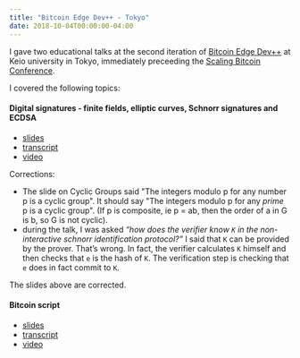 ```yaml
---
title: "Bitcoin Edge Dev++ - Tokyo"
date: 2018-10-04T00:00:00-04:00
---
```


I gave two educational talks at the second iteration of
[Bitcoin Edge Dev++][devplusplus] at Keio university in Tokyo, immediately preceeding the
[Scaling Bitcoin Conference][scaling].

I covered the following topics:

#### Digital signatures - finite fields, elliptic curves, Schnorr signatures and ECDSA

- [slides][signatures slides]
- [transcript][signatures transcript]
- [video][signatures vid]

Corrections:

- The slide on Cyclic Groups said "The integers modulo p for any number p is a cyclic group". It should say "The integers modulo p for any *prime* p is a cyclic group". (If p is composite, ie p = ab, then the order of a in G is b, so G is not cyclic).
- during the talk, I was asked _“how does the verifier know `K` in the non-interactive schnorr identification protocol?”_ I said that `K` can be provided by the prover. That’s wrong. In fact, the verifier calculates `K` himself and then checks that `e` is the hash of `K`. The verification step is checking that `e` does in fact commit to `K`.

The slides above are corrected.

#### Bitcoin script

- [slides][script slides]
- [transcript][script transcript]
- [video][script vid]

[devplusplus]: https://keio-devplusplus-2018.bitcoinedge.org/
[scaling]: https://scalingbitcoin.org/
[signatures slides]: ./signatures.pdf
[signatures transcript]: http://diyhpl.us/wiki/transcripts/scalingbitcoin/tokyo-2018/edgedevplusplus/digital-signatures/
[signatures vid]: https://www.youtube.com/watch?v=DcGm_4-ig1o
[script slides]: ./script.pdf
[script transcript]: http://diyhpl.us/wiki/transcripts/scalingbitcoin/tokyo-2018/edgedevplusplus/scripts-general-and-simple/
[script vid]: https://www.youtube.com/watch?v=np-SCwkqVy4
